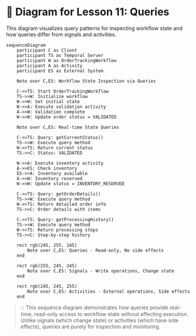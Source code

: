 # 📜 Diagram for Lesson 11: Queries

This diagram visualizes query patterns for inspecting workflow state and how queries differ from signals and activities.

```mermaid
sequenceDiagram
    participant C as Client
    participant TS as Temporal Server
    participant W as OrderTrackingWorkflow
    participant A as Activity
    participant ES as External System
    
    Note over C,ES: Workflow State Inspection via Queries
    
    C->>TS: Start OrderTrackingWorkflow
    TS->>W: Initialize workflow
    W->>W: Set initial state
    W->>A: Execute validation activity
    A->>W: Validation complete
    W->>W: Update order status = VALIDATED
    
    Note over C,ES: Real-time State Queries
    
    C->>TS: Query: getCurrentStatus()
    TS->>W: Execute query method
    W->>TS: Return current status
    TS->>C: Status: VALIDATED
    
    W->>A: Execute inventory activity
    A->>ES: Check inventory
    ES->>A: Inventory available
    A->>W: Inventory reserved
    W->>W: Update status = INVENTORY_RESERVED
    
    C->>TS: Query: getOrderDetails()
    TS->>W: Execute query method
    W->>TS: Return detailed order info
    TS->>C: Order details with items
    
    C->>TS: Query: getProcessingHistory()
    TS->>W: Execute query method
    W->>TS: Return processing steps
    TS->>C: Step-by-step history
    
    rect rgb(245, 255, 245)
        Note over C,ES: Queries - Read-only, No side effects
    end
    
    rect rgb(255, 245, 245)
        Note over C,ES: Signals - Write operations, Change state
    end
    
    rect rgb(245, 245, 255)
        Note over C,ES: Activities - External operations, Side effects
    end
```

> 💡 This sequence diagram demonstrates how queries provide real-time, read-only access to workflow state without affecting execution. Unlike signals (which change state) or activities (which have side effects), queries are purely for inspection and monitoring. 